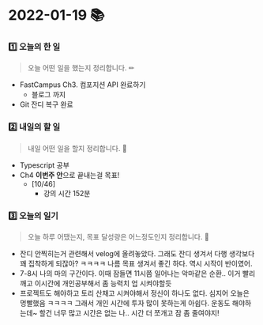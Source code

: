 # 2022-01-19 📚

### 1️⃣ 오늘의 한 일 

> 오늘 어떤 일을 했는지 정리합니다. ✏

- FastCampus Ch3. 컴포지션 API 완료하기
  - 블로그 까지 
- Git 잔디 복구 완료



### 2️⃣ 내일의 할 일

> 내일 어떤 일을 할지 정리합니다. 🌟

- Typescript 공부
- Ch4 **이번주 안**으로 끝내는걸 목표!
  - [10/46]
    - 강의 시간 152분


### 3️⃣ 오늘의 일기

> 오늘 하루 어땠는지, 목표 달성량은 어느정도인지 정리합니다. 🎯

- 잔디 안찍히는거 관련해서 velog에 올려놓았다. 그래도 잔디 생겨서 다행 생각보다 꽤 집착하게 되잖아? ㅋㅋㅋㅋ 나름 목표 생겨서 좋긴 하다. 역시 시작이 반이였어.
- 7-8시 나의 마의 구간이다. 이때 잠들면 11시쯤 일어나는 악마같은 순환.. 이거 빨리 깨고 이시간에 개인공부해서 좀 능력치 업 시켜야할듯
- 프로젝트도 해야하고 토리 산채고 시켜야해서 정신이 하나도 없다. 심지어 오늘은 멍빨했음 ㅋㅋㅋㅋ 그래서 개인 시간에 투자 많이 못하는게 아쉽다. 운동도 해야하는데~ 할건 너무 많고 시간은 없는 나.. 시간 더 쪼개고 잠 좀 줄여야지!

